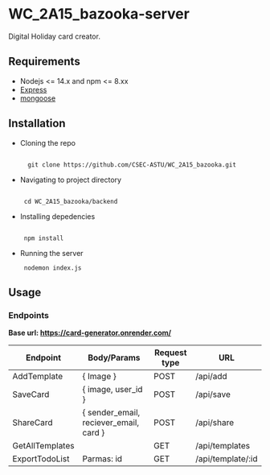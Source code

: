 # WC_2A15_bazooka-server

<p>Digital Holiday card creator.</p>

## Requirements

- Nodejs <= 14.x and npm <= 8.xx
- [Express](https://expressjs.com/)
- [mongoose](https://www.mongoosejs.com/)

## Installation

- Cloning the repo
  
  ```console
   
    git clone https://github.com/CSEC-ASTU/WC_2A15_bazooka.git

   ```

- Navigating to project directory

    ```console

     cd WC_2A15_bazooka/backend
    ```

- Installing depedencies

    ```console

     npm install
    ```

- Running the server

   ```console
    nodemon index.js
   ```

## Usage

### Endpoints

<b>Base url: https://card-generator.onrender.com/</b>

| Endpoint       | Body/Params                               | Request type | URL               |
|----------------|-------------------------------------------|--------------|-------------------|
| AddTemplate    | { Image }                                 | POST         | /api/add          |
| SaveCard       | { image, user_id }                        | POST         | /api/save         |
| ShareCard      | { sender_email, reciever_email, card }    | POST         | /api/share        |
| GetAllTemplates|                                           | GET          | /api/templates    |
| ExportTodoList | Parmas: id <string>                       | GET          | /api/template/:id |
